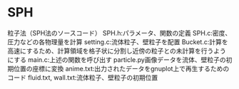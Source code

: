 # SPH
粒子法（SPH法のソースコード）
SPH.h:パラメータ、関数の定義
SPH.c:密度、圧力などの各物理量を計算
setting.c:流体粒子、壁粒子を配置
Bucket.c:計算を高速にするため、計算領域を格子状に分割し近傍の粒子との未計算を行うようにする
main.c:上述の関数を呼び出す
particle.py画像データを流体、壁粒子の初期位置の座標に変換
anime.txt:出力されたデータをgnuplot上で再生するためのコード
fluid.txt, wall.txt:流体粒子、壁粒子の初期位置
